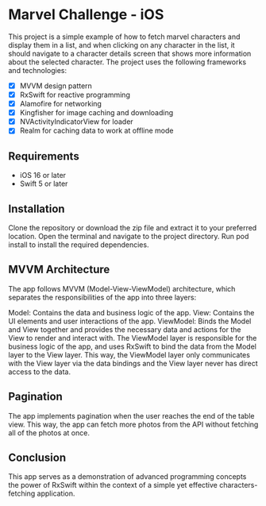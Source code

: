 # Marvel Challenge - iOS

This project is a simple example of how to fetch marvel characters and display them in a list, and when clicking on any character in the list, it should navigate to a character details screen that shows more information about the selected character. The project uses the following frameworks and technologies:

- [x] MVVM design pattern
- [x] RxSwift for reactive programming
- [x] Alamofire for networking
- [x] Kingfisher for image caching and downloading
- [x] NVActivityIndicatorView for loader
- [x] Realm for caching data to work at offline mode

## Requirements

- iOS 16 or later
- Swift 5 or later

## Installation

Clone the repository or download the zip file and extract it to your preferred location.
Open the terminal and navigate to the project directory.
Run pod install to install the required dependencies.

## MVVM Architecture

The app follows MVVM (Model-View-ViewModel) architecture, which separates the responsibilities of the app into three layers:

Model: Contains the data and business logic of the app.
View: Contains the UI elements and user interactions of the app.
ViewModel: Binds the Model and View together and provides the necessary data and actions for the View to render and interact with.
The ViewModel layer is responsible for the business logic of the app, and uses RxSwift to bind the data from the Model layer to the View layer. This way, the ViewModel layer only communicates with the View layer via the data bindings and the View layer never has direct access to the data.

## Pagination

The app implements pagination when the user reaches the end of the table view. This way, the app can fetch more photos from the API without fetching all of the photos at once.

## Conclusion

This app serves as a demonstration of advanced programming concepts the power of RxSwift within the context of a simple yet effective characters-fetching application.
